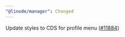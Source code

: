 ```yaml
---
"@linode/manager": Changed
---
```


Update styles to CDS for profile menu ([#11884](https://github.com/linode/manager/pull/11884))
